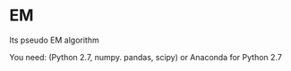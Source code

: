# EM
Its pseudo EM algorithm

You need: (Python 2.7, numpy. pandas, scipy) or Anaconda for Python 2.7
